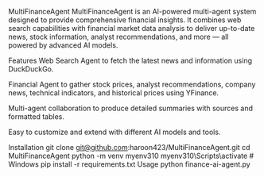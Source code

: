 MultiFinanceAgent
MultiFinanceAgent is an AI-powered multi-agent system designed to provide comprehensive financial insights. It combines web search capabilities with financial market data analysis to deliver up-to-date news, stock information, analyst recommendations, and more — all powered by advanced AI models.

Features
Web Search Agent to fetch the latest news and information using DuckDuckGo.

Financial Agent to gather stock prices, analyst recommendations, company news, technical indicators, and historical prices using YFinance.

Multi-agent collaboration to produce detailed summaries with sources and formatted tables.

Easy to customize and extend with different AI models and tools.

Installation
git clone git@github.com:haroon423/MultiFinanceAgent.git
cd MultiFinanceAgent
python -m venv myenv310
myenv310\Scripts\activate  # Windows
pip install -r requirements.txt
Usage
python finance-ai-agent.py

